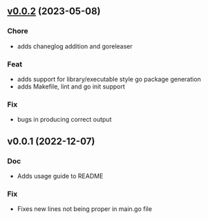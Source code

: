 
<a name="v0.0.2"></a>
## [v0.0.2](https://github.com/dropdevrahul/project-gen/compare/v0.0.1...v0.0.2) (2023-05-08)

### Chore

* adds chaneglog addition and goreleaser

### Feat

* adds support for library/executable style go package generation
* adds Makefile, lint and go init support

### Fix

* bugs in producing correct output


<a name="v0.0.1"></a>
## v0.0.1 (2022-12-07)

### Doc

* Adds usage guide to README

### Fix

* Fixes new lines not being proper in main.go file

